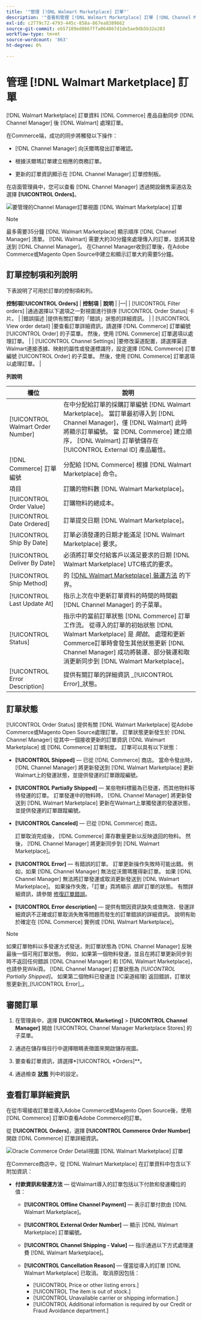 ```yaml
---
title: '"管理 [!DNL Walmart Marketplace] 訂單"'
description: '"查看和管理 [!DNL Walmart Marketplace] 訂單 [!DNL Channel Manager] Adobe Commerce和Magento Open Source。」'
exl-id: c2779c72-4793-445c-858a-867ea8389662
source-git-commit: eb57189ed866fffa064867d1de5ae9db5b32e283
workflow-type: tm+mt
source-wordcount: '863'
ht-degree: 0%

---
```


# 管理 [!DNL Walmart Marketplace] 訂單

[!DNL Walmart Marketplace] 訂單資料 [!DNL Commerce] 產品自動同步 [!DNL Channel Manager] 後 [!DNL Walmart] 處理訂單。

在Commerce端，成功的同步將觸發以下操作：

- [!DNL Channel Manager] 向沃爾瑪發出訂單確認。

- 根據沃爾瑪訂單建立相應的商務訂單。

- 更新的訂單資訊顯示在 [!DNL Channel Manager] 訂單控制板。

在店面管理員中，您可以查看 [!DNL Channel Manager] 透過開設銷售渠道店及選擇 **[!UICONTROL Orders]**。

![要管理的Channel Manager訂單視圖 [!DNL Walmart Marketplace] 訂單](assets/orders-dashboard-view.png)

>[!NOTE]
>
>最多需要35分鐘 [!DNL Walmart Marketplace] 顯示順序 [!DNL Channel Manager] 清單。 [!DNL Walmart] 需要大約30分鐘來處理傳入的訂單，並將其發送到 [!DNL Channel Manager]。 在Channel Manager收到訂單後，在Adobe Commerce或Magento Open Source中建立和顯示訂單大約需要5分鐘。

## 訂單控制項和列說明

下表說明了可用於訂單的控制項和列。

**控制項[!UICONTROL Orders]**
| **控制項**                    | **說明**                                                                                                                                                                                                                                                                  | |—| | [!UICONTROL Filter orders]     |通過選擇以下選項之一對視圖進行排序 [!UICONTROL Order Status] 卡片。                                                                                                                                                                                                           | |錯誤描述 |提供有關訂單的「錯誤」狀態的詳細資訊。                                                                                                                                                                                                            | | [!UICONTROL View order detail] |要查看訂單詳細資訊，請選擇 [!DNL Commerce] 訂單編號 [!UICONTROL Order] 的子菜單。 然後，使用 [!DNL Commerce] 訂單選項以處理訂單。                                                                                                                    | | [!UICONTROL Channel Settings]  |要修改渠道配置，請選擇渠道Walmart連接憑據、映射的屬性或發運標識符，設定選擇 [!DNL Commerce] 訂單編號 [!UICONTROL Order] 的子菜單。 然後，使用 [!DNL Commerce] 訂單選項以處理訂單。 |


**列說明**

| 欄位 | 說明 |
|-----------------------------------|-------------------------------------------------------------------------------------------------------------------------------------------------------------------------------------------------------------------------------------------------------------------------------------------------------------------------------------------------------------------------------|
| [!UICONTROL Walmart Order Number] | 在中分配給訂單的採購訂單編號 [!DNL Walmart Marketplace]。 當訂單最初導入到 [!DNL Channel Manager]，僅 [!DNL Walmart] 此時將顯示訂單編號。 當 [!DNL Commerce] 建立順序， [!DNL Walmart] 訂單號儲存在 [!UICONTROL External ID] 產品屬性。 |
| [!DNL Commerce] 訂單編號 | 分配給 [!DNL Commerce] 根據 [!DNL Walmart Marketplace] 命令。 |
| 項目 | 訂購的物料數 [!DNL Walmart Marketplace]。 |
| [!UICONTROL Order Value] | 訂購物料的總成本。 |
| [!UICONTROL Date Ordered] | 訂單提交日期 [!DNL Walmart Marketplace]。 |
| [!UICONTROL Ship By Date] | 訂單必須發運的日期才能滿足 [!DNL Walmart Marketplace] 要求。 |
| [!UICONTROL Deliver By Date] | 必須將訂單交付給客戶以滿足要求的日期 [!DNL Walmart Marketplace] UTC格式的要求。 |
| [!UICONTROL Ship Method] | 的 [[!DNL Walmart Marketplace] 裝運方法](https://sellerhelp.walmart.com/s/guide?article=000007893) 的下界。 |
| [!UICONTROL Last Update At] | 指示上次在中更新訂單資料的時間的時間戳 [!DNL Channel Manager] 的子菜單。 |
| [!UICONTROL Status] | 指示中的當前訂單狀態 [!DNL Commerce] 訂單工作流。 從導入的訂單的初始狀態 [!DNL Walmart Marketplace] 是 _開啟_。 處理和更新Commerce訂單時會發生其他狀態更新 [!DNL Channel Manager] 成功將裝運、部分裝運和取消更新同步到 [!DNL Walmart Marketplace]。 |
| [!UICONTROL Error Description] | 提供有關訂單的詳細資訊 _[!UICONTROL Error]_狀態。 |

## 訂單狀態


[!UICONTROL Order Status] 提供有關 [!DNL Walmart Marketplace] 從Adobe Commerce或Magento Open Source處理訂單。 訂單狀態更新發生於 [!DNL Channel Manager] 從其中一個接收更新的訂單資訊 [!DNL Walmart Marketplace] 或 [!DNL Commerce] 訂單制度。 訂單可以具有以下狀態：

- **[!UICONTROL Shipped]** — 已從 [!DNL Commerce] 商店。 當命令發出時， [!DNL Channel Manager] 將更新發送到 [!DNL Walmart Marketplace] 更新Walmart上的發運狀態，並提供發運的訂單跟蹤編號。

- **[!UICONTROL Partially Shipped]** — 某些物料標籤為已發運，而其他物料等待發運的訂單。 訂單發運中的物料時， [!DNL Channel Manager] 將更新發送到 [!DNL Walmart Marketplace] 更新在Walmart上單獨發運的發運狀態，並提供發運的訂單跟蹤編號。

- **[!UICONTROL Canceled]** — 已從 [!DNL Commerce] 商店。

   訂單取消完成後， [!DNL Commerce] 庫存數量更新以反映退回的物料。 然後， [!DNL Channel Manager] 將更新同步到 [!DNL Walmart Marketplace]。

- **[!UICONTROL Error]** — 有錯誤的訂單。 訂單更新操作失敗時可能出錯。 例如，如果 [!DNL Channel Manager] 無法從沃爾瑪獲得新訂單。 如果 [!DNL Channel Manager] 無法將訂單發運或取消更新發送到 [!DNL Walmart Marketplace]。 如果操作失敗，「訂單」頁將顯示 _錯誤_ 訂單的狀態。 有關詳細資訊，請參閱 [修復訂單錯誤](process-orders.md#fix-shipping-and-cancelation-errors)。

- **[!UICONTROL Error description]** — 提供有關因資訊缺失或值無效、發運詳細資訊不正確或訂單取消失敗等問題而發生的訂單錯誤的詳細資訊。 說明有助於確定在 [!DNL Commerce] 實例或 [!DNL Walmart Marketplace]。

>[!NOTE]
>
>如果訂單物料以多發運方式發送，則訂單狀態為 [!DNL Channel Manager] 反映最後一個可用訂單狀態。 例如，如果第一個物料發運，並且在將訂單更新同步到時不返回任何錯誤 [!DNL Channel Manager] 和 [!DNL Walmart Marketplace]，也請參見Wiki頁。 [!DNL Channel Manager] 訂單狀態為 _[!UICONTROL Partially Shipped]_。  如果第二個物料已發運並 [!C渠道經理] 返回錯誤，訂單狀態更新到_[!UICONTROL Error]_。

## 審閱訂單

1. 在管理員中，選擇 **[!UICONTROL Marketing]** > **[!UICONTROL Channel Manager]** 開啟 [!UICONTROL Channel Manager Marketplace Stores] 的子菜單。

1. 通過在儲存條目行中選擇眼睛表徵圖來開啟儲存視圖。

1. 要查看訂單資訊，請選擇*[!UICONTROL *Orders]**。

1. 通過檢查 **[狀態](#about-order-status)** 列中的設定。

## 查看訂單詳細資訊

在從市場接收訂單並導入Adobe Commerce或Magento Open Source後，使用 [!DNL Commerce] 訂單ID查看Adobe Commerce的訂單。

從 **[!UICONTROL Orders]**，選擇 **[!UICONTROL Commerce Order Number]** 開啟 [!DNL Commerce] 訂單詳細資訊。

![Oracle Commerce Order Detail視圖 [!DNL Walmart Marketplace] 訂單](assets/order-detail-with-external-order-id.png)

在Commerce商店中，從 [!DNL Walmart Marketplace] 在訂單資料中包含以下附加資訊：

- **付款資訊和發運方法** — 從Walmart導入的訂單包括以下付款和發運欄位的值：

   - **[!UICONTROL Offline Channel Payment]** — 表示訂單付款由 [!DNL Walmart Marketplace]。

   - **[!UICONTROL External Order Number]** — 顯示 [!DNL Walmart Marketplace] 訂單編號。

   - **[!UICONTROL Channel Shipping - Value]** — 指示通過以下方式處理運費 [!DNL Walmart Marketplace]。

   - **[!UICONTROL Cancellation Reason]** — 僅當從導入的訂單 [!DNL Walmart Marketplace] 已取消。 取消原因包括：

      - [!UICONTROL Price or other listing errors.]
      - [!UICONTROL The item is out of stock.]
      - [!UICONTROL Unavailable carrier or shipping information.]
      - [!UICONTROL Additional information is required by our Credit or Fraud Avoidance department.]

